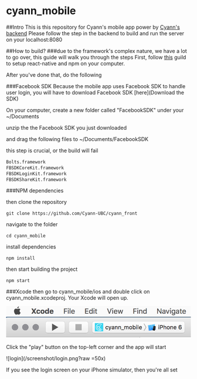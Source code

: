 # cyann_mobile

##Intro
This is this repository for Cyann's mobile app power by [Cyann's backend](https://github.com/Cyann-UBC/Cyann)
Please follow the step in the backend to build and run the server on your localhost:8080

##How to build?
###due to the framework's complex nature, we have a lot to go over, this guide will walk you through the steps
First, follow [this](https://facebook.github.io/react-native/docs/getting-started.html) guild to setup react-native and npm on your computer.

After you've done that, do the following

###Facebook SDK
Because the mobile app uses Facebook SDK to handle user login, you will have to download Facebook SDK [here](Download the SDK)

On your computer, create a new folder called "FacebookSDK" under your ~/Documents

unzip the the Facebook SDK you just downloaded

and drag the following files to ~/Documents/FacebookSDK

this step is crucial, or the build will fail
```
Bolts.framework
FBSDKCoreKit.framework
FBSDKLoginKit.framework
FBSDKShareKit.framework
```

###NPM dependencies

then clone the repository
```
git clone https://github.com/Cyann-UBC/cyann_front
```

navigate to the folder
```
cd cyann_mobile
```

install dependencies
```
npm install
```

then start building the project
```
npm start
```

###Xcode
then
go to cyann_mobile/ios and double click on cyann_mobile.xcodeproj. Your Xcode will open up.

![xcode](/screenshot/xcode.png?raw=true "Optional Title")

Click the "play" button on the top-left corner and the app will start

![login](/screenshot/login.png?raw =50x)

If you see the login screen on your iPhone simulator, then you're all set
